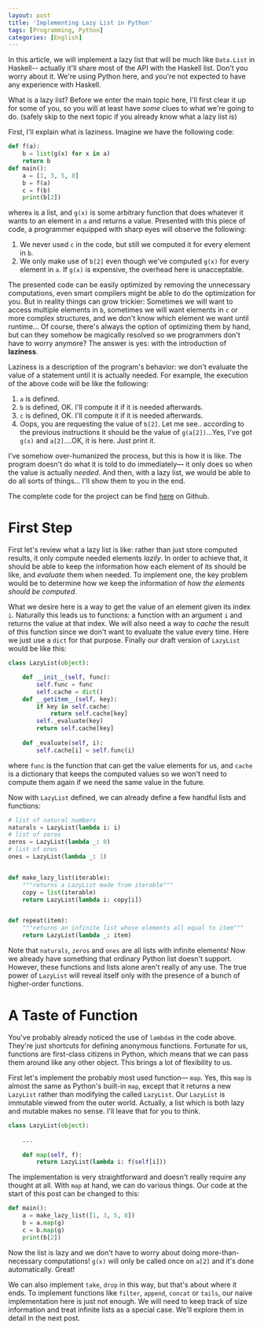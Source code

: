 ```yaml
---
layout: post
title: 'Implementing Lazy List in Python'
tags: [Programming, Python]
categories: [English]
---
```


In this article, we will implement a lazy list that will be much like `Data.List` in Haskell-- actually it'll share most of the API with the Haskell list. Don't you worry about it. We're using Python here, and you're not expected to have any experience with Haskell.

What is a lazy list? Before we enter the main topic here, I'll first clear it up for some of you, so you will at least have *some* clues to what we're going to do. (safely skip to the next topic if you already know what a lazy list is)

First, I'll explain what is laziness. Imagine we have the following code:

```python
def f(a):
    b = list(g(x) for x in a)
    return b
def main():
    a = [1, 3, 5, 8]
    b = f(a)
    c = f(b)
    print(b[2])
```

where`a` is a list, and `g(x)` is some arbitrary function that does whatever it wants to an element in `a` and returns a value. Presented with this piece of code, a programmer equipped with sharp eyes will observe the following:

1. We never used `c` in the code, but still we computed it for every element in `b`.
2. We only make use of `b[2]` even though we've computed `g(x)` for every element in `a`. If `g(x)` is expensive, the overhead here is unacceptable.

The presented code can be easily optimized by removing the unnecessary computations, even smart compilers might be able to do the optimization for you. But in reality things can grow trickier: Sometimes we will want to access multiple elements in `b`, sometimes we will want elements in `c` or more complex structures, and we don't know which element we want until runtime... Of course, there's always the option of optimizing them by hand, but can they somehow be magically resolved so we programmers don't have to worry anymore? The answer is yes: with the introduction of **laziness**.

Laziness is a description of the program's behavior: we don't evaluate the value of a statement until it is actually needed. For example, the execution of the above code will be like the following:

1. `a` is defined.
2. `b` is defined, OK. I'll compute it if it is needed afterwards.
3. `c` is defined, OK. I'll compute it if it is needed afterwards.
4. Oops, you are requesting the value of `b[2]`. Let me see.. according to the previous instructions it should be the value of `g(a[2])`...Yes, I've got `g(x)` and `a[2]`....OK, it is here. Just print it.

I've somehow over-humanized the process, but this is how it is like. The program doesn't do what it is told to do immediately— it only does so when the value is actually *needed*. And then, with a lazy list, we would be able to do all sorts of things... I'll show them to you in the end.

The complete code for the project can be find [here](https://github.com/ouromoros/lazy-list-python) on Github.

# First Step

First let's review what a lazy list is like: rather than just store computed results, it only compute needed elements *lazily*. In order to achieve that, it should be able to keep the information how each element of its should be like, and *evaluate* them when needed. To implement one, the key problem would be to determine how we keep the information of *how the elements should be computed*.

What we desire here is a way to get the value of an element given its index `i`. Naturally this leads us to functions: a function with an argument `i` and returns the value at that index. We will also need a way to *cache* the result of this function since we don't want to evaluate the value every time. Here we just use a `dict` for that purpose. Finally our draft version of `LazyList` would be like this:

```python
class LazyList(object):

    def __init__(self, func):
        self.func = func
        self.cache = dict()
    def __getitem__(self, key):
        if key in self.cache:
            return self.cache[key]
        self._evaluate(key)
        return self.cache[key]
            
    def _evaluate(self, i):
        self.cache[i] = self.func(i)
```

where `func` is the function that can get the value elements for us, and `cache` is a dictionary that keeps the computed values so we won't need to compute them again if we need the same value in the future.

Now with `LazyList` defined, we can already define a few handful lists and functions:

```python
# list of natural numbers
naturals = LazyList(lambda i: i)
# list of zeros
zeros = LazyList(lambda _: 0)
# list of ones
ones = LazyList(lambda _: 1)


def make_lazy_list(iterable):
    """returns a LazyList made from iterable"""
    copy = list(iterable)
    return LazyList(lambda i: copy[i])


def repeat(item):
    """returns an infinite list whose elements all equal to item"""
    return LazyList(lambda _: item)
```

Note that `naturals`, `zeros` and `ones` are all lists with infinite elements! Now we already have something that ordinary Python list doesn't support. However, these functions and lists alone aren't really of any use. The true power of `LazyList` will reveal itself only with the presence of a bunch of higher-order functions. 

# A Taste of Function

You've probably already noticed the use of `lambda`s in the code above. They're just shortcuts for defining anonymous functions. Fortunate for us, functions are first-class citizens in Python, which means that we can pass them around like any other object. This brings a lot of flexibility to us.

First let's implement the probably most used function— `map`. Yes, this `map` is almost the same as Python's built-in `map`, except that it returns a new `LazyList` rather than modifying the called `LazyList`. Our `LazyList` is immutable viewed from the outer world. Actually, a list which is both lazy and mutable makes no sense. I'll leave that for you to think.

```python
class LazyList(object):
    
    ...
	
    def map(self, f):
        return LazyList(lambda i: f(self[i]))
```

The implementation is very straightforward and doesn't really require any thought at all. With `map` at hand, we can do various things. Our code at the start of this post can be changed to this:

```python
def main():
    a = make_lazy_list([1, 3, 5, 8])
    b = a.map(g)
    c = b.map(g)
    print(b[2])
```

Now the list is lazy and we don't have to worry about doing more-than-necessary computations! `g(x)` will only be called once on `a[2]` and it's done automatically. Great!

We can also implement `take`, `drop` in this way, but that's about where it ends. To implement functions like `filter`, `append`, `concat` or `tails`, our naive implementation here is just not enough. We will need to keep track of size information and treat infinite lists as a special case. We'll explore them in detail in the next post.
